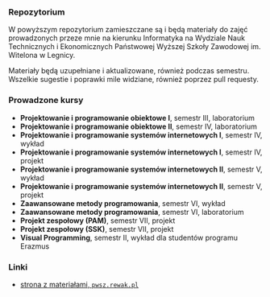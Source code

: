 ### Repozytorium
W powyższym repozytorium zamieszczane są i będą materiały do zajęć prowadzonych przeze mnie na kierunku Informatyka na Wydziale Nauk Technicznych i Ekonomicznych Państwowej Wyższej Szkoły Zawodowej im. Witelona w Legnicy.

Materiały będą uzupełniane i aktualizowane, również podczas semestru. Wszelkie sugestie i poprawki mile widziane, również poprzez pull requesty.

### Prowadzone kursy
* **Projektowanie i programowanie obiektowe I**, semestr III, laboratorium
* **Projektowanie i programowanie obiektowe II**, semestr IV, laboratorium
* **Projektowanie i programowanie systemów internetowych I**, semestr IV, wykład
* **Projektowanie i programowanie systemów internetowych I**, semestr IV, projekt
* **Projektowanie i programowanie systemów internetowych II**, semestr V, wykład
* **Projektowanie i programowanie systemów internetowych II**, semestr V, projekt
* **Zaawansowane metody programowania**, semestr VI, wykład
* **Zaawansowane metody programowania**, semestr VI, laboratorium
* **Projekt zespołowy (PAM)**, semestr VII, projekt
* **Projekt zespołowy (SSK)**, semestr VII, projekt
* **Visual Programming**, semestr II, wykład dla studentów programu Erazmus

### Linki
* [strona z materiałami, `pwsz.rewak.pl`](http://pwsz.rewak.pl/)
